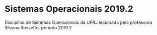 # Sistemas Operacionais 2019.2
Disciplina de Sistemas Operacionais da UFRJ lecionada pela professora Silvana Rossetto, período 2019.2
